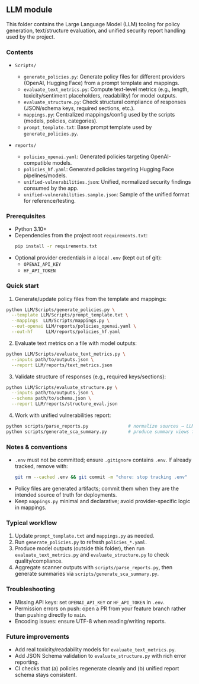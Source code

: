 ## LLM module

This folder contains the Large Language Model (LLM) tooling for policy generation, text/structure evaluation, and unified security report handling used by the project.

### Contents

- `Scripts/`
  - `generate_policies.py`: Generate policy files for different providers (OpenAI, Hugging Face) from a prompt template and mappings.
  - `evaluate_text_metrics.py`: Compute text-level metrics (e.g., length, toxicity/sentiment placeholders, readability) for model outputs.
  - `evaluate_structure.py`: Check structural compliance of responses (JSON/schema keys, required sections, etc.).
  - `mappings.py`: Centralized mappings/config used by the scripts (models, policies, categories).
  - `prompt_template.txt`: Base prompt template used by `generate_policies.py`.

- `reports/`
  - `policies_openai.yaml`: Generated policies targeting OpenAI-compatible models.
  - `policies_hf.yaml`: Generated policies targeting Hugging Face pipelines/models.
  - `unified-vulnerabilities.json`: Unified, normalized security findings consumed by the app.
  - `unified-vulnerabilities.sample.json`: Sample of the unified format for reference/testing.

### Prerequisites

- Python 3.10+
- Dependencies from the project root `requirements.txt`:
  ```bash
  pip install -r requirements.txt
  ```
- Optional provider credentials in a local `.env` (kept out of git):
  - `OPENAI_API_KEY`
  - `HF_API_TOKEN`

### Quick start

1) Generate/update policy files from the template and mappings:
```bash
python LLM/Scripts/generate_policies.py \
  --template LLM/Scripts/prompt_template.txt \
  --mappings  LLM/Scripts/mappings.py \
  --out-openai LLM/reports/policies_openai.yaml \
  --out-hf     LLM/reports/policies_hf.yaml
```

2) Evaluate text metrics on a file with model outputs:
```bash
python LLM/Scripts/evaluate_text_metrics.py \
  --inputs path/to/outputs.json \
  --report LLM/reports/text_metrics.json
```

3) Validate structure of responses (e.g., required keys/sections):
```bash
python LLM/Scripts/evaluate_structure.py \
  --inputs path/to/outputs.json \
  --schema path/to/schema.json \
  --report LLM/reports/structure_eval.json
```

4) Work with unified vulnerabilities report:
```bash
python scripts/parse_reports.py               # normalize sources → LLM/reports/unified-vulnerabilities.json
python scripts/generate_sca_summary.py        # produce summary views from unified report
```

### Notes & conventions

- `.env` must not be committed; ensure `.gitignore` contains `.env`. If already tracked, remove with:
  ```bash
  git rm --cached .env && git commit -m "chore: stop tracking .env"
  ```
- Policy files are generated artifacts; commit them when they are the intended source of truth for deployments.
- Keep `mappings.py` minimal and declarative; avoid provider-specific logic in mappings.

### Typical workflow

1. Update `prompt_template.txt` and `mappings.py` as needed.
2. Run `generate_policies.py` to refresh `policies_*.yaml`.
3. Produce model outputs (outside this folder), then run `evaluate_text_metrics.py` and `evaluate_structure.py` to check quality/compliance.
4. Aggregate scanner outputs with `scripts/parse_reports.py`, then generate summaries via `scripts/generate_sca_summary.py`.

### Troubleshooting

- Missing API keys: set `OPENAI_API_KEY` or `HF_API_TOKEN` in `.env`.
- Permission errors on push: open a PR from your feature branch rather than pushing directly to `main`.
- Encoding issues: ensure UTF-8 when reading/writing reports.

### Future improvements

- Add real toxicity/readability models for `evaluate_text_metrics.py`.
- Add JSON Schema validation to `evaluate_structure.py` with rich error reporting.
- CI checks that (a) policies regenerate cleanly and (b) unified report schema stays consistent.


